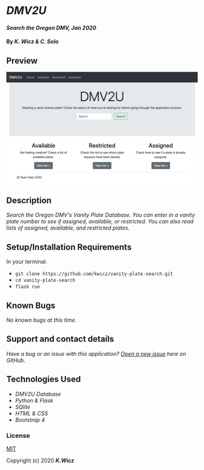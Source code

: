 # _DMV2U_

#### _Search the Oregon DMV, Jan 2020_

#### By _**K. Wicz & C. Solo**_


## Preview

![Landing Page Preview](/img/dmv-landing.png)

## Description

_Search the Oregon DMV's Vanity Plate Database.  You can enter in a vanity plate number to see if assigned, available, or restricted.  You can also read lists of assigned, available, and restricted plates._

## Setup/Installation Requirements

In your terminal:

* ```git clone https://github.com/kwicz/vanity-plate-search.git```
* ```cd vanity-plate-search```
* ```flask run```

## Known Bugs

_No known bugs at this time._

## Support and contact details

_Have a bug or an issue with this application? [Open a new issue](https://github.com/kwicz/vanity-plate-search/issues) here on GitHub._

## Technologies Used

* _DMV2U Database_
* _Python & Flask_
* _SQlite_
* _HTML & CSS_
* _Bootstrap 4_

### License

[MIT](https://choosealicense.com/licenses/mit/)

Copyright (c) 2020 **_K.Wicz_**